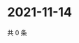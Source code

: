 # 2021-11-14

共 0 条

<!-- BEGIN WEIBO -->
<!-- 最后更新时间 Sun Nov 14 2021 11:08:53 GMT+0800 (China Standard Time) -->

<!-- END WEIBO -->
